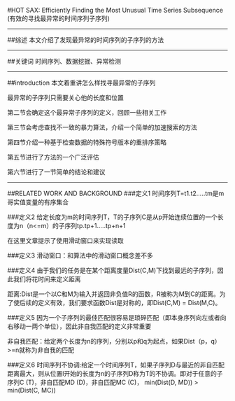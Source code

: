 #HOT SAX: Efficiently Finding the Most Unusual Time Series Subsequence (有效的寻找最异常的时间序列子序列)

---
##综述
本文介绍了发现最异常的时间序列的子序列的方法

---
##关键词
时间序列、数据挖掘、异常检测

---
##introduction
本文着重讲怎么样找寻最异常的子序列

最异常的子序列只需要关心他的长度和位置

第二节会确定这个最异常子序列的定义，回顾一些相关工作

第三节会考虑查找不一致的暴力算法，介绍一个简单的加速搜索的方法

第四节介绍一种基于检查数据的特殊符号版本的重排序策略

第五节进行了方法的一个广泛评估

第六节进行了一节简单的结论和建议

---
##RELATED WORK AND BACKGROUND
###定义1
时间序列T=t1.t2.....tm是m哥实值变量的有序集合

###定义2
给定长度为m的时间序列T，T的子序列C是从p开始连续位置的一个长度为n（n<=m）的子序列tp.tp+1.....tp+n+1

在这里文章提示了使用滑动窗口来实现读取

###定义3
滑动窗口：和算法中的滑动窗口概念差不多

###定义4
由于我们的任务是在某个距离度量Dist(C,M)下找到最远的子序列，因此我们将花时间来定义距离

距离:Dist是一个以C和M为输入并返回非负值R的函数，R被称为M到C的距离。为了使后续的定义有效，我们要求函数Dist是对称的，即Dist(C,M) = Dist(M,C)。

###定义5
因为一个子序列的最佳匹配很容易是琐碎匹配（即本身序列向左或者向右移动一两个单位），因此非自我匹配的定义非常重要

非自我匹配：给定两个长度为n的序列，分别以p和q为起点，如果Dist（p，q）>=n就称为非自我的匹配

###定义6
时间序列不协调:给定一个时间序列T，如果子序列D与最近的非自匹配距离最大，则从位置l开始的长度为n的子序列D称为T的不协调。即对于任意的子序列C (T)，非自匹配MD (D)，非自匹配MC (C)， min(Dist(D, MD)) > min(Dist(C, MC))









